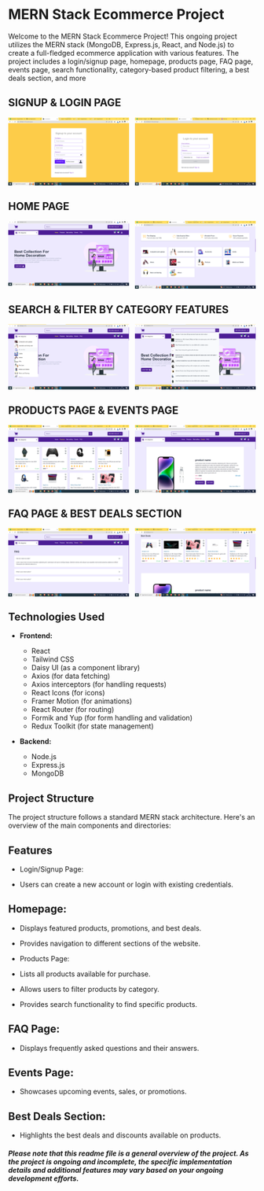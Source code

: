 # MERN Stack Ecommerce Project

Welcome to the MERN Stack Ecommerce Project! This ongoing project utilizes the MERN stack (MongoDB, Express.js, React, and Node.js) to create a full-fledged ecommerce application with various features. The project includes a login/signup page, homepage, products page, FAQ page, events page, search functionality, category-based product filtering, a best deals section, and more

## SIGNUP & LOGIN PAGE

<p  style="display: grid; grid-template-columns: repeat(2, 1fr); gap: 12px;">
  <img src="./images/auth.png" alt="signup">
  <img src="./images/login.png" alt="login">
</p>

## HOME PAGE

<p  style="display: grid; grid-template-columns: repeat(2, 1fr); gap: 12px;">
  <img src="./images/spotlight.png" alt="signup">
  <img src="./images/categy section.png" alt="login">
</p>

## SEARCH & FILTER BY CATEGORY FEATURES

<p  style="display: grid; grid-template-columns: repeat(2, 1fr); gap: 12px;">
  <img src="./images/categories.png" alt="signup">
  <img src="./images/search.png" alt="login">
</p>

## PRODUCTS PAGE & EVENTS PAGE

<p  style="display: grid; grid-template-columns: repeat(2, 1fr); gap: 12px;">
  <img src="./images/prodcuts page.png" alt="signup">
  <img src="./images/events page.png" alt="login">
</p>

## FAQ PAGE & BEST DEALS SECTION

<p  style="display: grid; grid-template-columns: repeat(2, 1fr); gap: 12px;">
  <img src="./images/faq.png" alt="signup">
  <img src="./images/best deals.png" alt="login">
</p>

## Technologies Used

-   **Frontend:**

    -   React
    -   Tailwind CSS
    -   Daisy UI (as a component library)
    -   Axios (for data fetching)
    -   Axios interceptors (for handling requests)
    -   React Icons (for icons)
    -   Framer Motion (for animations)
    -   React Router (for routing)
    -   Formik and Yup (for form handling and validation)
    -   Redux Toolkit (for state management)

-   **Backend:**
    -   Node.js
    -   Express.js
    -   MongoDB

## Project Structure

The project structure follows a standard MERN stack architecture. Here's an overview of the main components and directories:

## Features

-   Login/Signup Page:

-   Users can create a new account or login with existing credentials.

## Homepage:

-   Displays featured products, promotions, and best deals.
-   Provides navigation to different sections of the website.
-   Products Page:

-   Lists all products available for purchase.
-   Allows users to filter products by category.
-   Provides search functionality to find specific products.

## FAQ Page:

-   Displays frequently asked questions and their answers.

## Events Page:

-   Showcases upcoming events, sales, or promotions.

## Best Deals Section:

-   Highlights the best deals and discounts available on products.

##### Please note that this readme file is a general overview of the project. As the project is ongoing and incomplete, the specific implementation details and additional features may vary based on your ongoing development efforts.
